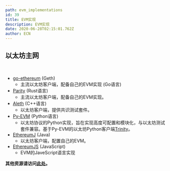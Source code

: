 ```yaml
---
path: evm_implementations
id: 39
title: EVM实现
description: EVM实现
date: 2020-06-28T02:15:01.762Z
author: ECN
---
```



## 以太坊主网

<br/>

* [go-ethereum](https://github.com/ethereum/go-ethereum) \(Geth\)
  * 主流以太坊客户端，配备自己的EVM实现 \(Go语言\)
* [Parity](https://github.com/paritytech/parity) \(Rust语言\)
  * 主流以太坊客户端，配备自己的EVM实现。
* [Aleth](https://github.com/ethereum/aleth) \(C++语言\)
  * 以太坊客户端，提供共识测试套件。
* [Py-EVM](https://github.com/ethereum/py-evm) \(Python语言\)
  * 以太坊协议的Python实现，旨在实现高度可配置和模块化，与以太坊测试套件兼容。基于Py-EVM的以太坊Python客户端[Trinity](https://github.com/ethereum/trinity)。
* [EthereumJ](https://github.com/ethereum/ethereumj) \(Java\)
  * 以太坊客户端，配置自己的EVM。
* [EthereumJS](https://github.com/ethereumjs/ethereumjs-vm) \(JavaScript\)
  * EVM的JaveScript语言实现

**其他资源请访问**[**此处**](https://github.com/ethereum/wiki/wiki/Clients,-tools,-dapp-browsers,-wallets-and-other-projects#ethereum-clients)**。**

